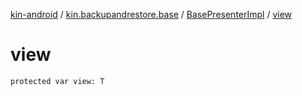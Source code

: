 [kin-android](../../index.md) / [kin.backupandrestore.base](../index.md) / [BasePresenterImpl](index.md) / [view](./view.md)

# view

`protected var view: T`